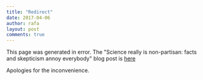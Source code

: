 ```yaml
---
title: "Redirect"
date: 2017-04-06
author: rafa
layout: post
comments: true
---
```


This page was generated in error. The "Science really is non-partisan: facts and skepticism annoy everybody" blog post is [here](http://simplystatistics.org/2017/04/24/march-for-science/)

Apologies for the inconvenience.


